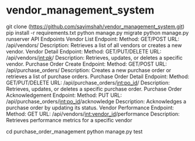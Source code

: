 # vendor_management_system
git clone (https://github.com/sayimshah/vendor_management_system.git)
pip install -r requirements.txt
python manage.py migrate
python manage.py runserver
API Endpoints
Vendor List Endpoint:
Method: GET/POST
URL: /api/vendors/
Description: Retrieves a list of all vendors or creates a new vendor.
Vendor Detail Endpoint:
Method: GET/PUT/DELETE
URL: /api/vendors/<int:pk>/
Description: Retrieves, updates, or deletes a specific vendor.
Purchase Order Create Endpoint:
Method: GET/POST
URL: /api/purchase_orders/
Description: Creates a new purchase order or retrieves a list of purchase orders.
Purchase Order Detail Endpoint:
Method: GET/PUT/DELETE
URL: /api/purchase_orders/<int:po_id>/
Description: Retrieves, updates, or deletes a specific purchase order.
Purchase Order Acknowledgement Endpoint:
Method: PUT
URL: /api/purchase_orders/<int:po_id>/acknowledge
Description: Acknowledges a purchase order by updating its status.
Vendor Performance Endpoint:
Method: GET
URL: /api/vendors/<int:vendor_id>/performance
Description: Retrieves performance metrics for a specific vendor


cd purchase_order_management
python manage.py test

